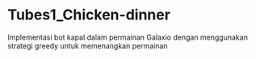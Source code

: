 # Tubes1_Chicken-dinner
Implementasi bot kapal dalam permainan Galaxio dengan menggunakan strategi greedy untuk memenangkan permainan
